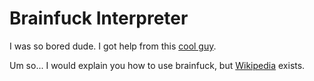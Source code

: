 # Brainfuck Interpreter

I was so bored dude. I got help from this [cool guy](https://github.com/kirjorjos).

Um so... I would explain you how to use brainfuck, but [Wikipedia](https://en.wikipedia.org/wiki/Brainfuck) exists.